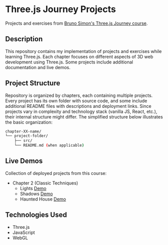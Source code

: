 # Three.js Journey Projects

Projects and exercises from [Bruno Simon's Three.js Journey course](https://threejs-journey.com/).

## Description
This repository contains my implementation of projects and exercises while learning Three.js. Each chapter focuses on different aspects of 3D web development using Three.js. Some projects include additional documentation and live demos.

## Project Structure
Repository is organized by chapters, each containing multiple projects. Every project has its own folder with source code, and some include additional README files with descriptions and deployment links. Since projects vary in complexity and technology stack (vanilla JS, React, etc.), their internal structure might differ. The simplified structure below illustrates the basic organization:

```bash
chapter-XX-name/
└── project-folder/
    ├── src/
    └── README.md (when applicable)
```

## Live Demos
Collection of deployed projects from this course:
- Chapter 2 (Classic Techniques) 
  - Lights [Demo](https://threejs-lights-playground.netlify.app/)
  - Shadows [Demo](https://threejs-shadows-playground.netlify.app/)
  - Haunted House [Demo](https://threejs-haunted-house-roman-kuzero.netlify.app/)

## Technologies Used
- Three.js
- JavaScript
- WebGL
